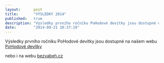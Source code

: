 ```yaml
---
layout:      post
title:       "VÝSLEDKY 2014"
published:   true
description: "Výsledky prvního ročníku PoHodové devítky jsou dostupné online."
date:        "2014-09-21 10:37:19"
---
```


<p>Výsledky prvního ročníku PoHodové devítky jsou dostupné na našem webu <a href="../../../../vysledky/pohodova-devitka-2014">PoHodové devítky</a></p>
<p>nebo i na webu <a href="http://www.bezvabeh.cz/zavod/3675-pohodova-devitka">bezvabeh.cz</a></p>
<p> </p>
